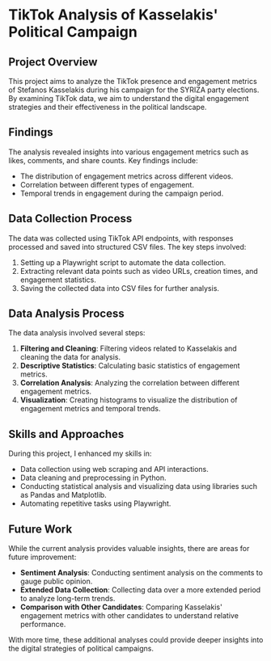 
# TikTok Analysis of Kasselakis' Political Campaign

## Project Overview

This project aims to analyze the TikTok presence and engagement metrics of Stefanos Kasselakis during his campaign for the SYRIZA party elections. By examining TikTok data, we aim to understand the digital engagement strategies and their effectiveness in the political landscape.

## Findings

The analysis revealed insights into various engagement metrics such as likes, comments, and share counts. Key findings include:
- The distribution of engagement metrics across different videos.
- Correlation between different types of engagement.
- Temporal trends in engagement during the campaign period.

## Data Collection Process

The data was collected using TikTok API endpoints, with responses processed and saved into structured CSV files. The key steps involved:
1. Setting up a Playwright script to automate the data collection.
2. Extracting relevant data points such as video URLs, creation times, and engagement statistics.
3. Saving the collected data into CSV files for further analysis.


## Data Analysis Process

The data analysis involved several steps:
1. **Filtering and Cleaning**: Filtering videos related to Kasselakis and cleaning the data for analysis.
2. **Descriptive Statistics**: Calculating basic statistics of engagement metrics.
3. **Correlation Analysis**: Analyzing the correlation between different engagement metrics.
4. **Visualization**: Creating histograms to visualize the distribution of engagement metrics and temporal trends.


## Skills and Approaches

During this project, I enhanced my skills in:
- Data collection using web scraping and API interactions.
- Data cleaning and preprocessing in Python.
- Conducting statistical analysis and visualizing data using libraries such as Pandas and Matplotlib.
- Automating repetitive tasks using Playwright.

## Future Work

While the current analysis provides valuable insights, there are areas for future improvement:
- **Sentiment Analysis**: Conducting sentiment analysis on the comments to gauge public opinion.
- **Extended Data Collection**: Collecting data over a more extended period to analyze long-term trends.
- **Comparison with Other Candidates**: Comparing Kasselakis' engagement metrics with other candidates to understand relative performance.

With more time, these additional analyses could provide deeper insights into the digital strategies of political campaigns.
